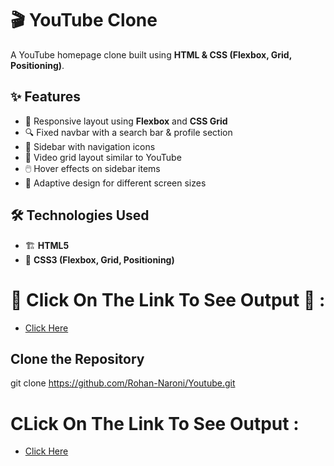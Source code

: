 # 🎬 YouTube Clone  

A YouTube homepage clone built using **HTML & CSS (Flexbox, Grid, Positioning)**.  

## ✨ Features  
- 📌 Responsive layout using **Flexbox** and **CSS Grid**  
- 🔍 Fixed navbar with a search bar & profile section  
- 📂 Sidebar with navigation icons  
- 🎥 Video grid layout similar to YouTube  
- 🖱️ Hover effects on sidebar items  
- 📱 Adaptive design for different screen sizes  

## 🛠️ Technologies Used  
- 🏗 **HTML5**  
- 🎨 **CSS3 (Flexbox, Grid, Positioning)**


# 🚀 Click On The Link To See Output 🎥 :
- [Click Here](https://rohan-naroni.github.io/Youtube/)

## Clone the Repository  
git clone https://github.com/Rohan-Naroni/Youtube.git

# CLick On The Link To See Output :
* [Click Here](https://rohan-naroni.github.io/Youtube/)


